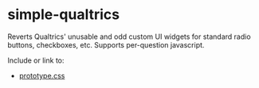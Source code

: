 # simple-qualtrics
Reverts Qualtrics' unusable and odd custom UI widgets for standard radio buttons, checkboxes, etc. Supports per-question javascript.

Include or link to:
* <a href="./prototype.css">prototype.css</a>
